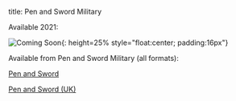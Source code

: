 title: Pen and Sword Military

Available 2021:

![Coming Soon]({static}/images/universe/ComingSoon.png){: height=25% style="float:center; padding:16px"}

Available from Pen and Sword Military (all formats):

[Pen and Sword](https://penandswordbooks.com/catalogsearch/result/?q=John+Cairns)

[Pen and Sword (UK)](https://www.pen-and-sword.co.uk/John-Cairns/a/7)



